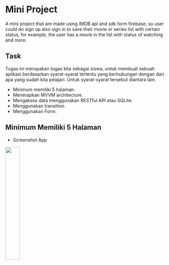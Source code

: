# Mini Project

A mini project that are made using IMDB api and sdk form firebase, so user could do sign up also sign in to save their movie or series list with certain status, for example, the user has a movie in the list with status of watching and more.

## Task

Tugas ini merupakan tugas kita sebagai siswa, untuk membuat sebuah aplikasi berdasarkan syarat-syarat tertentu yang berhubungan dengan dari apa yang sudah kita pelajari. Untuk syarat-syarat tersebut diantara lain.

- Minimum memiliki 5 halaman.
- Menerapkan MVVM architecture.
- Mengakses data menggunakan RESTful API atau SQLite.
- Menggunakan transition.
- Menggunakan Form.

## Minimum Memiliki 5 Halaman


- Screenshot App
<img src="assets/loginkasapp" width="30%">
